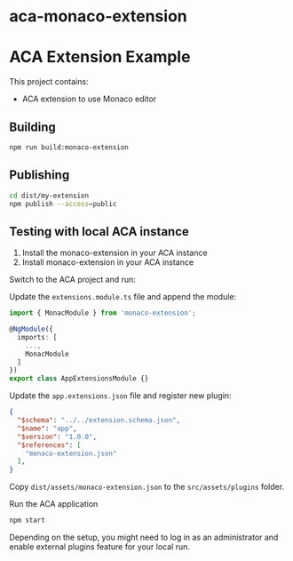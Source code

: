 # aca-monaco-extension


# ACA Extension Example

This project contains:

- ACA extension to use Monaco editor

## Building

```sh
npm run build:monaco-extension
```

## Publishing

```sh
cd dist/my-extension
npm publish --access=public
```

## Testing with local ACA instance

1. Install the monaco-extension in your ACA instance
2. Install monaco-extension in your ACA instance

Switch to the ACA project and run:

Update the `extensions.module.ts` file and append the module:

```ts
import { MonacModule } from 'monaco-extension';

@NgModule({
  imports: [
    ...,
    MonacModule
  ]
})
export class AppExtensionsModule {}
```

Update the `app.extensions.json` file and register new plugin:

```json
{
  "$schema": "../../extension.schema.json",
  "$name": "app",
  "$version": "1.0.0",
  "$references": [
    "monaco-extension.json"
  ],
}
```

Copy `dist/assets/monaco-extension.json` to the `src/assets/plugins` folder.

Run the ACA application

```sh
npm start
```

Depending on the setup, you might need to log in as an administrator
and enable external plugins feature for your local run.
